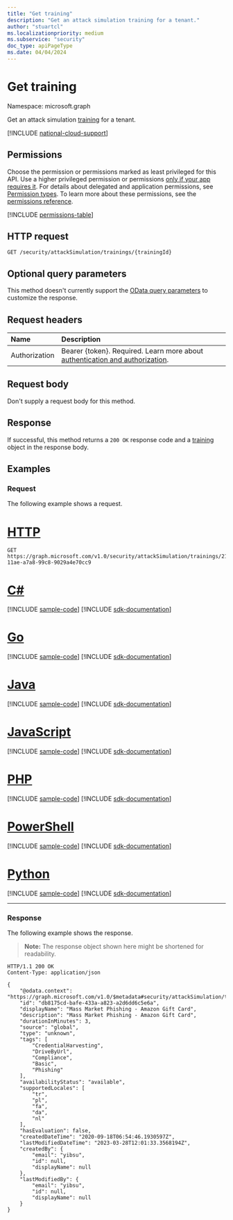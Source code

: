 ```yaml
---
title: "Get training"
description: "Get an attack simulation training for a tenant."
author: "stuartcl"
ms.localizationpriority: medium
ms.subservice: "security"
doc_type: apiPageType
ms.date: 04/04/2024
---
```


# Get training

Namespace: microsoft.graph

Get an attack simulation [training](../resources/training.md) for a tenant.

[!INCLUDE [national-cloud-support](../../includes/global-only.md)]

## Permissions

Choose the permission or permissions marked as least privileged for this API. Use a higher privileged permission or permissions [only if your app requires it](/graph/permissions-overview#best-practices-for-using-microsoft-graph-permissions). For details about delegated and application permissions, see [Permission types](/graph/permissions-overview#permission-types). To learn more about these permissions, see the [permissions reference](/graph/permissions-reference).

<!-- { "blockType": "permissions", "name": "training_get" } -->
[!INCLUDE [permissions-table](../includes/permissions/training-get-permissions.md)]

## HTTP request

<!-- {
  "blockType": "ignored"
}
-->
```http
GET /security/attackSimulation/trainings/{trainingId}
```

## Optional query parameters

This method doesn't currently support the [OData query parameters](/graph/query-parameters) to customize the response.

## Request headers

|Name|Description|
|:---|:---|
|Authorization|Bearer {token}. Required. Learn more about [authentication and authorization](/graph/auth/auth-concepts).|

## Request body

Don't supply a request body for this method.

## Response

If successful, this method returns a `200 OK` response code and a [training](../resources/training.md) object in the response body.

## Examples

### Request

The following example shows a request.
# [HTTP](#tab/http)
<!-- {
  "blockType": "request",
  "name": "get_training"
}
-->
```http
GET https://graph.microsoft.com/v1.0/security/attackSimulation/trainings/21b2b7d1-11ae-a7a8-99c8-9029a4e70cc9
```

# [C#](#tab/csharp)
[!INCLUDE [sample-code](../includes/snippets/csharp/get-training-csharp-snippets.md)]
[!INCLUDE [sdk-documentation](../includes/snippets/snippets-sdk-documentation-link.md)]

# [Go](#tab/go)
[!INCLUDE [sample-code](../includes/snippets/go/get-training-go-snippets.md)]
[!INCLUDE [sdk-documentation](../includes/snippets/snippets-sdk-documentation-link.md)]

# [Java](#tab/java)
[!INCLUDE [sample-code](../includes/snippets/java/get-training-java-snippets.md)]
[!INCLUDE [sdk-documentation](../includes/snippets/snippets-sdk-documentation-link.md)]

# [JavaScript](#tab/javascript)
[!INCLUDE [sample-code](../includes/snippets/javascript/get-training-javascript-snippets.md)]
[!INCLUDE [sdk-documentation](../includes/snippets/snippets-sdk-documentation-link.md)]

# [PHP](#tab/php)
[!INCLUDE [sample-code](../includes/snippets/php/get-training-php-snippets.md)]
[!INCLUDE [sdk-documentation](../includes/snippets/snippets-sdk-documentation-link.md)]

# [PowerShell](#tab/powershell)
[!INCLUDE [sample-code](../includes/snippets/powershell/get-training-powershell-snippets.md)]
[!INCLUDE [sdk-documentation](../includes/snippets/snippets-sdk-documentation-link.md)]

# [Python](#tab/python)
[!INCLUDE [sample-code](../includes/snippets/python/get-training-python-snippets.md)]
[!INCLUDE [sdk-documentation](../includes/snippets/snippets-sdk-documentation-link.md)]

---

### Response

The following example shows the response.

>**Note:** The response object shown here might be shortened for readability.

<!-- {
  "blockType": "response",
  "truncated": true,
  "@odata.type": "microsoft.graph.training"
}
-->
```http
HTTP/1.1 200 OK
Content-Type: application/json

{
    "@odata.context": "https://graph.microsoft.com/v1.0/$metadata#security/attackSimulation/trainings/$entity",
    "id": "db8175cd-bafe-433a-a823-a2d6dd6c5e6a",
    "displayName": "Mass Market Phishing - Amazon Gift Card",
    "description": "Mass Market Phishing - Amazon Gift Card",
    "durationInMinutes": 3,
    "source": "global",
    "type": "unknown",
    "tags": [
        "CredentialHarvesting",
        "DriveByUrl",
        "Compliance",
        "Basic",
        "Phishing"
    ],
    "availabilityStatus": "available",
    "supportedLocales": [
        "tr",
        "pl",
        "fa",
        "da",
        "nl"
    ],
    "hasEvaluation": false,
    "createdDateTime": "2020-09-18T06:54:46.1930597Z",
    "lastModifiedDateTime": "2023-03-28T12:01:33.3568194Z",
    "createdBy": {
        "email": "yibsu",
        "id": null,
        "displayName": null
    },
    "lastModifiedBy": {
        "email": "yibsu",
        "id": null,
        "displayName": null
    }
}
```
